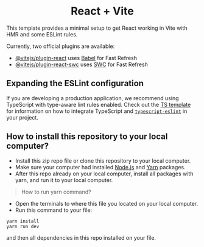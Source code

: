 <h1 align="center">React + Vite</h1>

This template provides a minimal setup to get React working in Vite with HMR and some ESLint rules.

Currently, two official plugins are available:

- [@vitejs/plugin-react](https://github.com/vitejs/vite-plugin-react/blob/main/packages/plugin-react) uses [Babel](https://babeljs.io/) for Fast Refresh
- [@vitejs/plugin-react-swc](https://github.com/vitejs/vite-plugin-react/blob/main/packages/plugin-react-swc) uses [SWC](https://swc.rs/) for Fast Refresh

## Expanding the ESLint configuration

If you are developing a production application, we recommend using TypeScript with type-aware lint rules enabled. Check out the [TS template](https://github.com/vitejs/vite/tree/main/packages/create-vite/template-react-ts) for information on how to integrate TypeScript and [`typescript-eslint`](https://typescript-eslint.io) in your project.

## How to install this repository to your local computer?
* Install this zip repo file or clone this repository to your local computer.
* Make sure your computer had installed [Node.js](https://nodejs.org/) and [Yarn](https://yarnpkg.com/) packages.
* After this repo already on your local computer, install all packages with yarn, and run it to your local computer.

> How to run yarn command?
* Open the terminals to where this file you located on your local computer.
* Run this command to your file:
```
yarn install
yarn run dev
```
and then all dependencies in this repo installed on your file.
